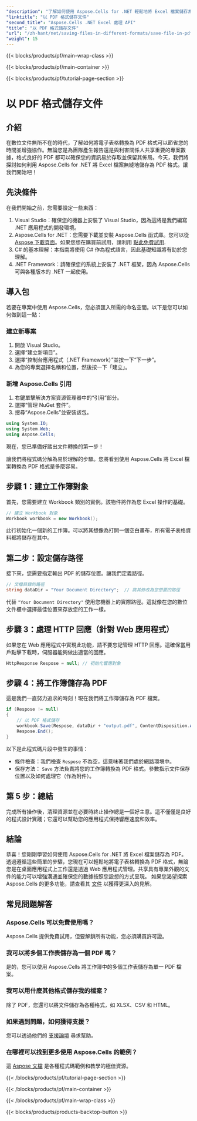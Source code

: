 ```yaml
---
"description": "了解如何使用 Aspose.Cells for .NET 輕鬆地將 Excel 檔案儲存為 PDF。提供簡單的步驟和範例，以便於實施。"
"linktitle": "以 PDF 格式儲存文件"
"second_title": "Aspose.Cells .NET Excel 處理 API"
"title": "以 PDF 格式儲存文件"
"url": "/zh-hant/net/saving-files-in-different-formats/save-file-in-pdf-format/"
"weight": 15
---
```


{{< blocks/products/pf/main-wrap-class >}}

{{< blocks/products/pf/main-container >}}

{{< blocks/products/pf/tutorial-page-section >}}

# 以 PDF 格式儲存文件

## 介紹
在數位文件無所不在的時代，了解如何將電子表格轉換為 PDF 格式可以節省您的時間並增強協作。無論您是為團隊產生報告還是與利害關係人共享重要的專案數據，格式良好的 PDF 都可以確保您的資訊易於存取並保留其佈局。今天，我們將探討如何利用 Aspose.Cells for .NET 將 Excel 檔案無縫地儲存為 PDF 格式。讓我們開始吧！
## 先決條件
在我們開始之前，您需要設定一些東西：
1. Visual Studio：確保您的機器上安裝了 Visual Studio，因為這將是我們編寫 .NET 應用程式的開發環境。
2. Aspose.Cells for .NET：您需要下載並安裝 Aspose.Cells 函式庫。您可以從 [Aspose 下載頁面](https://releases.aspose.com/cells/net/)。如果您想在購買前試用，請利用 [點此免費試用](https://releases。aspose.com/).
3. C# 的基本理解：本指南將使用 C# 作為程式語言，因此基礎知識將有助於您理解。
4. .NET Framework：請確保您的系統上安裝了 .NET 框架，因為 Aspose.Cells 可與各種版本的 .NET 一起使用。
## 導入包
若要在專案中使用 Aspose.Cells，您必須匯入所需的命名空間。以下是您可以如何做到這一點：
### 建立新專案
1. 開啟 Visual Studio。
2. 選擇“建立新項目”。
3. 選擇“控制台應用程式（.NET Framework）”並按一下“下一步”。
4. 為您的專案選擇名稱和位置，然後按一下「建立」。
### 新增 Aspose.Cells 引用
1. 右鍵單擊解決方案資源管理器中的“引用”部分。
2. 選擇“管理 NuGet 套件”。
3. 搜尋“Aspose.Cells”並安裝該包。
```csharp
using System.IO;
using System.Web;
using Aspose.Cells;
```
現在，您已準備好踏出文件轉換的第一步！

讓我們將程式碼分解為易於理解的步驟。您將看到使用 Aspose.Cells 將 Excel 檔案轉換為 PDF 格式是多麼容易。
## 步驟 1：建立工作簿對象
首先，您需要建立 Workbook 類別的實例。該物件將作為您 Excel 操作的基礎。
```csharp
// 建立 Workbook 對象
Workbook workbook = new Workbook();
```
此行初始化一個新的工作簿。可以將其想像為打開一個空白畫布，所有電子表格資料都將儲存在其中。
## 第二步：設定儲存路徑
接下來，您需要指定輸出 PDF 的儲存位置。讓我們定義路徑。
```csharp
// 文檔目錄的路徑
string dataDir = "Your Document Directory";  // 將其修改為您想要的路徑
```
代替 `"Your Document Directory"` 使用您機器上的實際路徑。這就像在您的數位文件櫃中選擇最佳位置來存放您的工作一樣。
## 步驟 3：處理 HTTP 回應（針對 Web 應用程式）
如果您在 Web 應用程式中實現此功能，請不要忘記管理 HTTP 回應。這確保當用戶點擊下載時，伺服器能夠做出適當的回應。
```csharp
HttpResponse Respose = null; // 初始化響應對象
```
## 步驟 4：將工作簿儲存為 PDF
這是我們一直努力追求的時刻！現在我們將工作簿儲存為 PDF 檔案。
```csharp
if (Respose != null)
{
    // 以 PDF 格式儲存
    workbook.Save(Respose, dataDir + "output.pdf", ContentDisposition.Attachment, new PdfSaveOptions());
    Respose.End();
}
```
以下是此程式碼片段中發生的事情：
- 條件檢查：我們檢查 `Respose` 不為空，這意味著我們處於網路環境中。
- 保存方法： `Save` 方法負責將您的工作簿轉換為 PDF 格式。參數指示文件保存位置以及如何處理它（作為附件）。
## 第 5 步：總結
完成所有操作後，清理資源並在必要時終止操作總是一個好主意。這不僅僅是良好的程式設計實踐；它還可以幫助您的應用程式保持響應速度和效率。
## 結論
恭喜！您剛剛學習如何使用 Aspose.Cells for .NET 將 Excel 檔案儲存為 PDF。透過遵循這些簡單的步驟，您現在可以輕鬆地將電子表格轉換為 PDF 格式，無論您是在桌面應用程式上工作還是透過 Web 應用程式管理。共享具有專業外觀的文件的能力可以增強溝通並確保您的數據按照您設想的方式呈現。
如果您渴望探索 Aspose.Cells 的更多功能，請查看其 [文件](https://reference.aspose.com/cells/net/) 以獲得更深入的見解。
## 常見問題解答
### Aspose.Cells 可以免費使用嗎？
Aspose.Cells 提供免費試用，但要解鎖所有功能，您必須購買許可證。
### 我可以將多個工作表儲存為一個 PDF 嗎？
是的，您可以使用 Aspose.Cells 將工作簿中的多個工作表儲存為單一 PDF 檔案。
### 我可以用什麼其他格式儲存我的檔案？
除了 PDF，您還可以將文件儲存為各種格式，如 XLSX、CSV 和 HTML。
### 如果遇到問題，如何獲得支援？
您可以透過他們的 [支援論壇](https://forum.aspose.com/c/cells/9) 尋求幫助。
### 在哪裡可以找到更多使用 Aspose.Cells 的範例？
這 [Aspose 文檔](https://reference.aspose.com/cells/net/) 是各種程式碼範例和教學的極佳資源。

{{< /blocks/products/pf/tutorial-page-section >}}

{{< /blocks/products/pf/main-container >}}

{{< /blocks/products/pf/main-wrap-class >}}

{{< blocks/products/products-backtop-button >}}